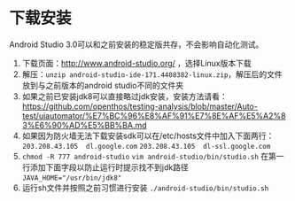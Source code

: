 # 下载安装   
Android Studio 3.0可以和之前安装的稳定版共存，不会影响自动化测试。
1. 下载页面：http://www.android-studio.org/ ，选择Linux版本下载
2. 解压：```unzip android-studio-ide-171.4408382-linux.zip```，解压后的文件放到与之前版本的android studio不同的文件夹
3. 如果之前已安装jdk8可以直接略过jdk安装，安装方法请看：https://github.com/openthos/testing-analysis/blob/master/Auto-test/uiautomator/%E7%BC%96%E8%AF%91%E7%8E%AF%E5%A2%83%E6%90%AD%E5%BB%BA.md
4. 如果因为防火墙无法下载安装sdk可以在/etc/hosts文件中加入下面两行：
```203.208.43.105  dl.google.com```
```203.208.43.105  dl-ssl.google.com```
5. ```chmod -R 777 android-studio```
```vim android-studio/bin/studio.sh```
在第一行添加下面字段以防止运行时提示找不到jdk路径
```JAVA_HOME="/usr/bin/jdk8"```
6. 运行sh文件并按照之前习惯进行安装
```./android-studio/bin/studio.sh```
